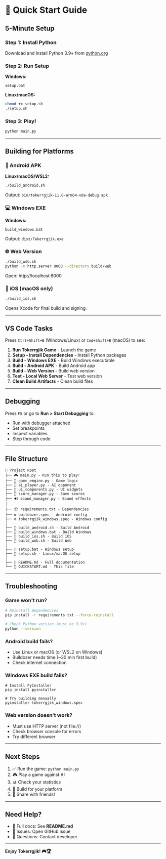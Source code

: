# 🚀 Quick Start Guide

## 5-Minute Setup

### Step 1: Install Python
Download and install Python 3.9+ from [python.org](https://www.python.org/downloads/)

### Step 2: Run Setup
**Windows:**
```batch
setup.bat
```

**Linux/macOS:**
```bash
chmod +x setup.sh
./setup.sh
```

### Step 3: Play!
```bash
python main.py
```

---

## Building for Platforms

### 📱 Android APK
**Linux/macOS/WSL2:**
```bash
./build_android.sh
```
Output: `bin/tokerrgjik-11.0-arm64-v8a-debug.apk`

### 💻 Windows EXE
**Windows:**
```batch
build_windows.bat
```
Output: `dist/Tokerrgjik.exe`

### 🌐 Web Version
```bash
./build_web.sh
python -m http.server 8000 --directory build/web
```
Open: http://localhost:8000

### 🍎 iOS (macOS only)
```bash
./build_ios.sh
```
Opens Xcode for final build and signing.

---

## VS Code Tasks

Press `Ctrl+Shift+B` (Windows/Linux) or `Cmd+Shift+B` (macOS) to see:

1. **Run Tokerrgjik Game** - Launch the game
2. **Setup - Install Dependencies** - Install Python packages
3. **Build - Windows EXE** - Build Windows executable
4. **Build - Android APK** - Build Android app
5. **Build - Web Version** - Build web version
6. **Test - Local Web Server** - Test web version
7. **Clean Build Artifacts** - Clean build files

---

## Debugging

Press `F5` or go to **Run > Start Debugging** to:
- Run with debugger attached
- Set breakpoints
- Inspect variables
- Step through code

---

## File Structure

```
📁 Project Root
├── 🎮 main.py - Run this to play!
├── 🧠 game_engine.py - Game logic
├── 🤖 ai_player.py - AI opponent
├── 🎨 ui_components.py - UI widgets
├── 💾 score_manager.py - Save scores
├── 🔊 sound_manager.py - Sound effects
│
├── 📦 requirements.txt - Dependencies
├── ⚙️ buildozer.spec - Android config
├── ⚙️ tokerrgjik_windows.spec - Windows config
│
├── 🔨 build_android.sh - Build Android
├── 🔨 build_windows.bat - Build Windows
├── 🔨 build_ios.sh - Build iOS
├── 🔨 build_web.sh - Build Web
│
├── 🔧 setup.bat - Windows setup
├── 🔧 setup.sh - Linux/macOS setup
│
├── 📖 README.md - Full documentation
└── 📖 QUICKSTART.md - This file
```

---

## Troubleshooting

### Game won't run?
```bash
# Reinstall dependencies
pip install -r requirements.txt --force-reinstall

# Check Python version (must be 3.9+)
python --version
```

### Android build fails?
- Use Linux or macOS (or WSL2 on Windows)
- Buildozer needs time (~30 min first build)
- Check internet connection

### Windows EXE build fails?
```batch
# Install PyInstaller
pip install pyinstaller

# Try building manually
pyinstaller tokerrgjik_windows.spec
```

### Web version doesn't work?
- Must use HTTP server (not file://)
- Check browser console for errors
- Try different browser

---

## Next Steps

1. ✅ Run the game: `python main.py`
2. 🎮 Play a game against AI
3. 📊 Check your statistics
4. 🔨 Build for your platform
5. 📱 Share with friends!

---

## Need Help?

- 📖 Full docs: See **README.md**
- 🐛 Issues: Open GitHub issue
- 💬 Questions: Contact developer

---

**Enjoy Tokerrgjik! 🎮🏆**
